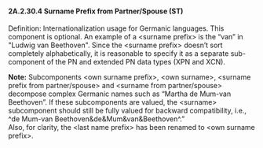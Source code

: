 #### 2A.2.30.4 Surname Prefix from Partner/Spouse (ST)

Definition: Internationalization usage for Germanic languages. This component is optional. An example of a &lt;surname prefix> is the “van” in "Ludwig van Beethoven". Since the &lt;surname prefix> doesn’t sort completely alphabetically, it is reasonable to specify it as a separate sub-component of the PN and extended PN data types (XPN and XCN).

**Note:** Subcomponents &lt;own surname prefix>, &lt;own surname>, &lt;surname prefix from partner/spouse> and &lt;surname from partner/spouse> decompose complex Germanic names such as “Martha de Mum-van Beethoven”. If these subcomponents are valued, the &lt;surname> subcomponent should still be fully valued for backward compatibility, i.e., ^de Mum-van Beethoven&de&Mum&van&Beethoven^.”\
Also, for clarity, the &lt;last name prefix> has been renamed to &lt;own surname prefix>.
